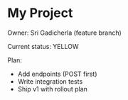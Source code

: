 # My Project

Owner: Sri Gadicherla (feature branch)

Current status: YELLOW

Plan:
- Add endpoints (POST first)
- Write integration tests
- Ship v1 with rollout plan

